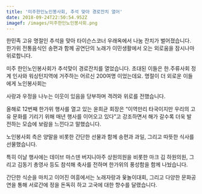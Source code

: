 ```yaml
---
title: '미주한인노인봉사회, 추석 맞아 경로잔치 열어'
date: 2018-09-24T22:50:54.952Z
imagef: /images/미주한인노인봉사회.png
---
```

한민족 고유 명절인 추석을 맞아 타이슨스코너 우래옥에서 나눔 잔치가 벌어졌습니다. 한가위 전통음식인 송편과 함께 공연단의 노래가 이민생활에서 오는 외로움을 잠시나마 위로합니다.

미주 한인노인봉사회가 추석맞이 경로잔치를 열었습니다. 초대된 이들은 한.주류사회 정계 인사와 워싱턴지역에 거주하는 어르신 200여명 이었는데요. 명절이 더 외로운 이들에게 노인봉사회는

사랑과 우정을 나누는 이웃이 있음을 당부하며 격려와 위로를 전했습니다.

올해로 12번째 한가위 행사를 열고 있는 윤희균 회장은 “이역만리 타국이지만 우리의 고유 문화를 기리기 위해 매년 행사를 이어오고 있다”고 강조하면서 해가 갈수록 더욱 발전하는 모습에 보람을 느낀다고 말했습니다.

노인봉사회 측은 양말을 비롯한 간단한 선물과 함께 송편과 과일, 그리고 따뜻한 식사를 선물했습니다.

특히 이날 행사에는 데이브 마스덴 버지니아주 상원의원을 비롯한 마크 김 하원의원, 그리고 김동기 총영사 등도 참석해 축사를 전하며 한가위의 풍성함을 함께 나눴습니다.

간단한 식순을 마치고 이어진 여흥에서는 노래자랑과 윷놀이대회, 그리고 다양한 문화공연을 통해 서로간에 정을 돈독히 하고 고국에 대한 향수를 달랬습니다.
